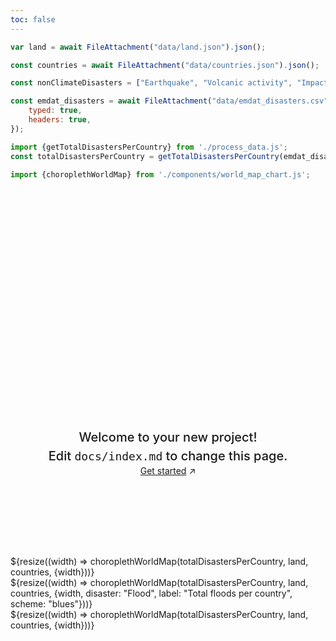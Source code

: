 ```yaml
---
toc: false
---
```


<style>

.hero {
  display: flex;
  flex-direction: column;
  align-items: center;
  font-family: var(--sans-serif);
  margin: 4rem 0 8rem;
  text-wrap: balance;
  text-align: center;
}

.hero h1 {
  margin: 2rem 0;
  max-width: none;
  font-size: 14vw;
  font-weight: 900;
  line-height: 1;
  background: linear-gradient(30deg, var(--theme-foreground-focus), currentColor);
  -webkit-background-clip: text;
  -webkit-text-fill-color: transparent;
  background-clip: text;
}

.hero h2 {
  margin: 0;
  max-width: 34em;
  font-size: 20px;
  font-style: initial;
  font-weight: 500;
  line-height: 1.5;
  color: var(--theme-foreground-muted);
}

@media (min-width: 640px) {
  .hero h1 {
    font-size: 90px;
  }
}

</style>

```js
var land = await FileAttachment("data/land.json").json();

const countries = await FileAttachment("data/countries.json").json();

const nonClimateDisasters = ["Earthquake", "Volcanic activity", "Impact"];

const emdat_disasters = await FileAttachment("data/emdat_disasters.csv").csv({
    typed: true,
    headers: true,
});

import {getTotalDisastersPerCountry} from './process_data.js';
const totalDisastersPerCountry = getTotalDisastersPerCountry(emdat_disasters, nonClimateDisasters)

import {choroplethWorldMap} from './components/world_map_chart.js';
```
<div class="hero">
  <h1>Hello, Observable Framework</h1>
  <h2>Welcome to your new project! Edit&nbsp;<code style="font-size: 90%;">docs/index.md</code> to change this page.</h2>
  <a href="https://observablehq.com/framework/getting-started" target="_blank">Get started<span style="display: inline-block; margin-left: 0.25rem;">↗︎</span></a>
</div>


<div class="grid">
    <div class="card">
    ${resize((width) => choroplethWorldMap(totalDisastersPerCountry, land, countries, {width}))}
    </div>
</div>
<div class="grid grid-cols-2">
    <div class="card">
        ${resize((width) => choroplethWorldMap(totalDisastersPerCountry, land, countries, 
            {width, disaster: "Flood", label: "Total floods per country", scheme: "blues"}))}
    </div>
    <div class="card">
        ${resize((width) => choroplethWorldMap(totalDisastersPerCountry, land, countries, {width}))}
    </div>
</div>